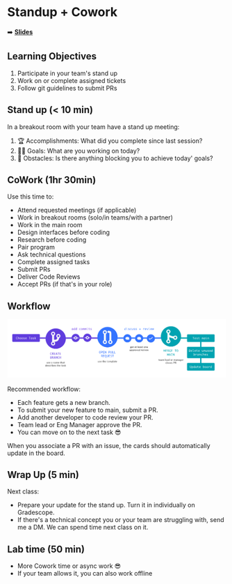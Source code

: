 <!-- .slide: data-background="./Images/header.svg" data-background-repeat="none" data-background-size="40% 40%" data-background-position="center 10%" class="header" -->
# Standup + Cowork

<!-- Put a link to the slides so that students can find them -->

➡️ [**Slides**](https://make-school-courses.github.io/MOB-2.9-Technical-Seminar-MOB/Slides/Lesson4/Lesson4.html ':ignore')

<!-- > -->

## Learning Objectives

1. Participate in your team's stand up
1. Work on or complete assigned tickets
1. Follow git guidelines to submit PRs

<!-- > -->

## Stand up (< 10 min)

In a breakout room with your team have a stand up meeting:

1. 🏆 Accomplishments: What did you complete since last session?
2. 💪🏼 Goals: What are you working on today?
3. 🚧 Obstacles: Is there anything blocking you to achieve today' goals?

<!-- > -->

## CoWork (1hr 30min)

Use this time to:

- Attend requested meetings (if applicable)
- Work in breakout rooms (solo/in teams/with a partner)
- Work in the main room
- Design interfaces before coding
- Research before coding
- Pair program
- Ask technical questions
- Complete assigned tasks
- Submit PRs
- Deliver Code Reviews
- Accept PRs (if that's in your role)

<!-- > -->

## Workflow

![workflow](../Images/workflow.png)

<!-- > -->

Recommended workflow:

- Each feature gets a new branch.
- To submit your new feature to main, submit a PR.
- Add another developer to code review your PR.
- Team lead or Eng Manager approve the PR.
- You can move on to the next task 😎

When you associate a PR with an issue, the cards should automatically update in the board.

<!-- > -->

## Wrap Up (5 min)

Next class:

- Prepare your update for the stand up. Turn it in individually on Gradescope.
- If there's a technical concept you or your team are struggling with, send me a DM. We can spend time next class on it.

<!-- > -->

## Lab time (50 min)

- More Cowork time or async work 😎
- If your team allows it, you can also work offline
